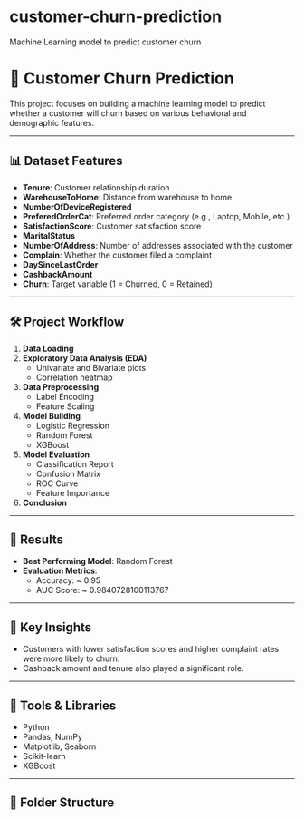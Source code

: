 # customer-churn-prediction
Machine Learning model to predict customer churn
# 🧠 Customer Churn Prediction

This project focuses on building a machine learning model to predict whether a customer will churn based on various behavioral and demographic features.

---

## 📊 Dataset Features

- **Tenure**: Customer relationship duration  
- **WarehouseToHome**: Distance from warehouse to home  
- **NumberOfDeviceRegistered**  
- **PreferedOrderCat**: Preferred order category (e.g., Laptop, Mobile, etc.)  
- **SatisfactionScore**: Customer satisfaction score  
- **MaritalStatus**  
- **NumberOfAddress**: Number of addresses associated with the customer  
- **Complain**: Whether the customer filed a complaint  
- **DaySinceLastOrder**  
- **CashbackAmount**  
- **Churn**: Target variable (1 = Churned, 0 = Retained)

---

## 🛠️ Project Workflow

1. **Data Loading**
2. **Exploratory Data Analysis (EDA)**
   - Univariate and Bivariate plots
   - Correlation heatmap
3. **Data Preprocessing**
   - Label Encoding
   - Feature Scaling
4. **Model Building**
   - Logistic Regression
   - Random Forest
   - XGBoost
5. **Model Evaluation**
   - Classification Report
   - Confusion Matrix
   - ROC Curve
   - Feature Importance
6. **Conclusion**

---

## 🚀 Results

- **Best Performing Model**: Random Forest
- **Evaluation Metrics**:
  - Accuracy: ~  0.95
  - AUC Score: ~ 0.9840728100113767

---

## 📌 Key Insights

- Customers with lower satisfaction scores and higher complaint rates were more likely to churn.
- Cashback amount and tenure also played a significant role.

---

## 🧰 Tools & Libraries

- Python
- Pandas, NumPy
- Matplotlib, Seaborn
- Scikit-learn
- XGBoost

---

## 📁 Folder Structure

